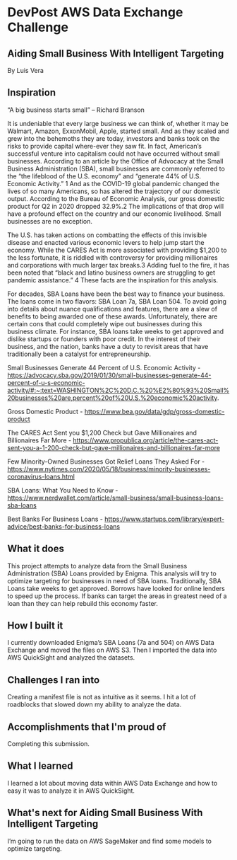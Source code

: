# DevPost AWS Data Exchange Challenge

## Aiding Small Business With Intelligent Targeting

By Luis Vera

## Inspiration
“A big business starts small” – Richard Branson

It is undeniable that every large business we can think of, whether it may be Walmart, Amazon, ExxonMobil, Apple, started small. And as they scaled and grew into the behemoths they are today, investors and banks took on the risks to provide capital where-ever they saw fit. In fact, American’s successful venture into capitalism could not have occurred without small businesses. According to an article by the Office of Advocacy at the Small Business Administration (SBA), small businesses are commonly referred to the “the lifeblood of the U.S. economy” and “generate 44% of U.S. Economic Activity.” 1 And as the COVID-19 global pandemic changed the lives of so many Americans, so has altered the trajectory of our domestic output. According to the Bureau of Economic Analysis, our gross domestic product for Q2 in 2020 dropped 32.9%.2 The implications of that drop will have a profound effect on the country and our economic livelihood. Small businesses are no exception. 

The U.S. has taken actions on combatting the effects of this invisible disease and enacted various economic levers to help jump start the economy. While the CARES Act is more associated with providing $1,200 to the less fortunate, it is riddled with controversy for providing millionaires and corporations with much larger tax breaks.3 Adding fuel to the fire, it has been noted that “black and latino business owners are struggling to get pandemic assistance.” 4 These facts are the inspiration for this analysis. 

For decades, SBA Loans have been the best way to finance your business. The loans come in two flavors: SBA Loan 7a, SBA Loan 504. To avoid going into details about nuance qualifications and features, there are a slew of benefits to being awarded one of these awards. Unfortunately, there are certain cons that could completely wipe out businesses during this business climate.  For instance, SBA loans take weeks to get approved and dislike startups or founders with poor credit. In the interest of their business, and the nation, banks have a duty to revisit areas that have traditionally been a catalyst for entrepreneurship. 

Small Businesses Generate 44 Percent of U.S. Economic Activity - https://advocacy.sba.gov/2019/01/30/small-businesses-generate-44-percent-of-u-s-economic-activity/#:~:text=WASHINGTON%2C%20D.C.%20%E2%80%93%20Small%20businesses%20are,percent%20of%20U.S.%20economic%20activity.

Gross Domestic Product - https://www.bea.gov/data/gdp/gross-domestic-product

The CARES Act Sent you $1,200 Check but Gave Millionaires and Billionaires Far More - https://www.propublica.org/article/the-cares-act-sent-you-a-1-200-check-but-gave-millionaires-and-billionaires-far-more

Few Minority-Owned Businesses Got Relief Loans They Asked For - https://www.nytimes.com/2020/05/18/business/minority-businesses-coronavirus-loans.html

SBA Loans: What You Need to Know - https://www.nerdwallet.com/article/small-business/small-business-loans-sba-loans

Best Banks For Business Loans - https://www.startups.com/library/expert-advice/best-banks-for-business-loans


## What it does
This project attempts to analyze data from the Small Business Administration (SBA) Loans provided by Enigma. This analysis will try to optimize targeting for businesses in need of SBA loans. Traditionally, SBA Loans take weeks to get approved. Borrows have looked for online lenders to speed up the process. If banks can target the areas in greatest need of a loan than they can help rebuild this economy faster. 

## How I built it
I currently downloaded Enigma’s SBA Loans (7a and 504) on AWS Data Exchange and moved the files on AWS S3. Then I imported the data into AWS QuickSight and analyzed the datasets. 

## Challenges I ran into
Creating a manifest file is not as intuitive as it seems. I hit a lot of roadblocks that slowed down my ability to analyze the data. 

## Accomplishments that I'm proud of
Completing this submission. 

## What I learned
I learned a lot about moving data within AWS Data Exchange and how to easy it was to analyze it in AWS QuickSight. 

## What's next for Aiding Small Business With Intelligent Targeting
I’m going to run the data on AWS SageMaker and find some models to optimize targeting. 
